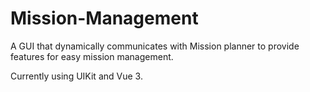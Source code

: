 # Mission-Management
A GUI that dynamically communicates with Mission planner to provide features for easy mission management.

Currently using UIKit and Vue 3.